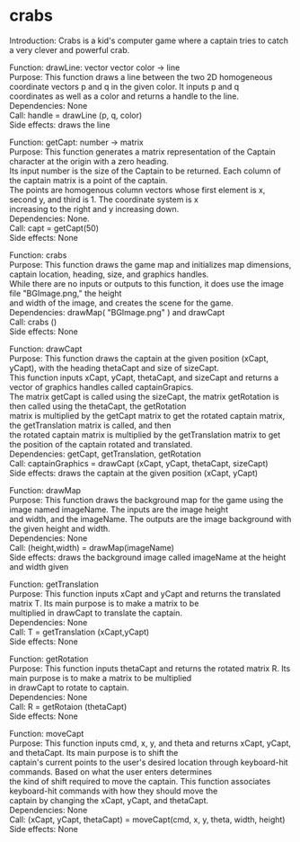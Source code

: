# crabs
Introduction: Crabs is a kid's computer game where a captain tries to catch a very clever and powerful crab. <br>

Function: drawLine: vector vector color -> line <br>
Purpose: This function draws a line between the two 2D homogeneous coordinate vectors p and q in the given color. It inputs p and q <br>
coordinates as well as a color and returns a handle to the line. <br>
Dependencies: None <br>
Call: handle = drawLine (p, q, color) <br>
Side effects: draws the line <br>

Function: getCapt: number -> matrix <br>
Purpose: This function generates a matrix representation of the Captain character at the origin with a zero heading. <br>
Its input number is the size of the Captain to be returned. Each column of the captain matrix is a point of the captain. <br> 
The points are homogenous column vectors whose first element is x, second y, and third is 1. The coordinate system is x <br>
increasing to the right and y increasing down. <br>
Dependencies: None. <br>
Call: capt = getCapt(50) <br>
Side effects: None <br>

Function: crabs <br>
Purpose: This function draws the game map and initializes map dimensions, captain location, heading, size, and graphics handles. <br>
While there are no inputs or outputs to this function, it does use the image file "BGImage.png," the height <br>
and width of the image, and creates the scene for the game.  <br>
Dependencies: drawMap( "BGImage.png" ) and drawCapt  <br>
Call: crabs ()  <br>
Side effects: None<br>

Function: drawCapt  <br>
Purpose: This function draws the captain at the given position (xCapt, yCapt), with the heading thetaCapt and size of sizeCapt.  <br>
This function inputs xCapt, yCapt, thetaCapt, and sizeCapt and returns a vector of graphics handles called captainGrapics.  <br>
The matrix getCapt is called using the sizeCapt, the matrix getRotation is then called using the thetaCapt, the getRotation <br>
matrix is multiplied by the getCapt matrix to get the rotated captain matrix, the getTranslation matrix is called, and then <br>
the rotated captain matrix is multiplied by the getTranslation matrix to get the position of the captain rotated and translated. <br>
Dependencies: getCapt, getTranslation, getRotation <br>
Call: captainGraphics = drawCapt (xCapt, yCapt, thetaCapt, sizeCapt) <br>
Side effects: draws the captain at the given position (xCapt, yCapt) <br>

Function: drawMap <br>
Purpose: This function draws the background map for the game using the image named imageName. The inputs are the image height <br>
and width, and the imageName. The outputs are the image background with the given height and width.<br>
Dependencies: None <br>
Call: (height,width) = drawMap(imageName) <br>
Side effects: draws the background image called imageName at the height and width given <br>

Function: getTranslation <br>
Purpose: This function inputs xCapt and yCapt and returns the translated matrix T. Its main purpose is to make a matrix to be <br>
multiplied in drawCapt to translate the captain.  <br>
Dependencies: None  <br>
Call: T = getTranslation (xCapt,yCapt) <br>
Side effects: None <be>

Function: getRotation <br>
Purpose: This function inputs thetaCapt and returns the rotated matrix R. Its main purpose is to make a matrix to be multiplied <br>
in drawCapt to rotate to captain. <br>
Dependencies: None  <br>
Call: R = getRotaion (thetaCapt) <br>
Side effects: None <br>

Function: moveCapt <br>
Purpose: This function inputs cmd, x, y, and theta and returns xCapt, yCapt, and thetaCapt. Its main purpose is to shift the <br>
captain's current points to the user's desired location through keyboard-hit commands. Based on what the user enters determines <br>
the kind of shift required to move the captain. This function associates keyboard-hit commands with how they should move the <br>
captain by changing the xCapt, yCapt, and thetaCapt. <br>
Dependencies: None <br>
Call: (xCapt, yCapt, thetaCapt) = moveCapt(cmd, x, y, theta, width, height) <br>
Side effects: None <br>
